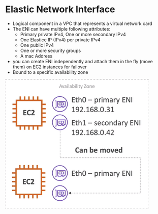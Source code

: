 # Elastic Network Interface 

* Logical component in a VPC that represents a virtual network card
* The  ENI can have multiple following attributes:
    - Primary private IPv4, One or more secondary IPv4
    - One Elastice IP (IPv4) per private IPv4
    - One public IPv4
    - One or more security groups
    - A mac Address
* you can create ENI independently and attach them in the fly (move them) on EC2 instances for failover
* Bound to a specific availability zone

![ENI](Assets/ENI.png)
